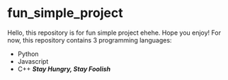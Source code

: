 # fun_simple_project
Hello, this repository is for fun simple project ehehe. Hope you enjoy!
For now, this repository contains 3 programming languages:
* Python
* Javascript
* C++
***Stay Hungry, Stay Foolish***
